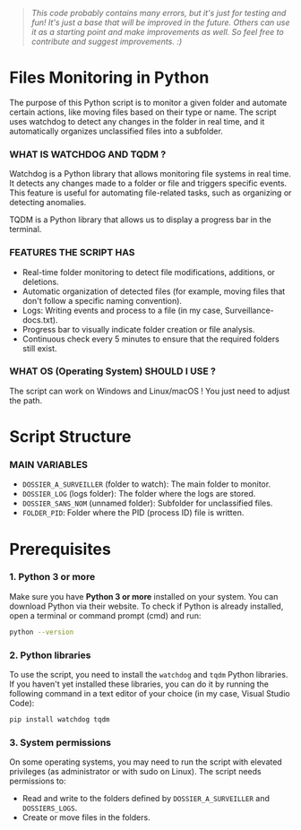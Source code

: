 > *This code probably contains many errors, but it's just for testing and fun! It's just a base that will be improved in the future. Others can use it as a starting point and make improvements as well. So feel free to contribute and suggest improvements. :)*

# Files Monitoring in Python
The purpose of this Python script is to monitor a given folder and automate certain actions, like moving files based on their type or name. The script uses watchdog to detect any changes in the folder in real time, and it automatically organizes unclassified files into a subfolder.

### WHAT IS WATCHDOG AND TQDM ?
Watchdog is a Python library that allows monitoring file systems in real time. It detects any changes made to a folder or file and triggers specific events. This feature is useful for automating file-related tasks, such as organizing or detecting anomalies.

TQDM is a Python library that allows us to display a progress bar in the terminal.

### FEATURES THE SCRIPT HAS
- Real-time folder monitoring to detect file modifications, additions, or deletions.
- Automatic organization of detected files (for example, moving files that don't follow a specific naming convention).
- Logs: Writing events and process to a file (in my case, Surveillance-docs.txt).
- Progress bar to visually indicate folder creation or file analysis.
- Continuous check every 5 minutes to ensure that the required folders still exist.

### WHAT OS (Operating System) SHOULD I USE ?
The script can work on Windows and Linux/macOS ! You just need to adjust the path.

# Script Structure
### MAIN VARIABLES
- `DOSSIER_A_SURVEILLER` (folder to watch): The main folder to monitor.
- `DOSSIER_LOG` (logs folder): The folder where the logs are stored.
- `DOSSIER_SANS_NOM` (unnamed folder): Subfolder for unclassified files.
- `FOLDER_PID`: Folder where the PID (process ID) file is written. 

# Prerequisites
### 1. Python 3 or more
Make sure you have **Python 3 or more** installed on your system. You can download Python via their website. To check if Python is already installed, open a terminal or command prompt (cmd) and run:
```bash
python --version
```

### 2. Python libraries
To use the script, you need to install the `watchdog` and `tqdm` Python libraries. If you haven't yet installed these libraries, you can do it by running the following command in a text editor of your choice (in my case, Visual Studio Code):
```bash
pip install watchdog tqdm
```

### 3. System permissions
On some operating systems, you may need to run the script with elevated privileges (as administrator or with sudo on Linux). The script needs permissions to:
- Read and write to the folders defined by `DOSSIER_A_SURVEILLER` and `DOSSIERS_LOGS`.
- Create or move files in the folders.
